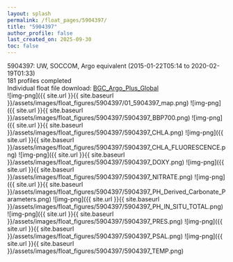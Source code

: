 ```yaml
---
layout: splash
permalink: /float_pages/5904397/
title: "5904397"
author_profile: false
last_created_on: 2025-09-30
toc: false
---
```

 
5904397: UW, SOCCOM, Argo equivalent (2015-01-22T05:14 to 2020-02-19T01:33)\
181 profiles completed\
Individual float file download: [BGC_Argo_Plus_Global](https://ftp.soest.hawaii.edu/bgc_argo_plus/Individual_Floats/outliers_removed/5904397_Sprof_processed.nc)\
![img-png]({{ site.url }}{{ site.baseurl }}/assets/images/float_figures/5904397/01_5904397_map.png)
![img-png]({{ site.url }}{{ site.baseurl }}/assets/images/float_figures/5904397/5904397_BBP700.png)
![img-png]({{ site.url }}{{ site.baseurl }}/assets/images/float_figures/5904397/5904397_CHLA.png)
![img-png]({{ site.url }}{{ site.baseurl }}/assets/images/float_figures/5904397/5904397_CHLA_FLUORESCENCE.png)
![img-png]({{ site.url }}{{ site.baseurl }}/assets/images/float_figures/5904397/5904397_DOXY.png)
![img-png]({{ site.url }}{{ site.baseurl }}/assets/images/float_figures/5904397/5904397_NITRATE.png)
![img-png]({{ site.url }}{{ site.baseurl }}/assets/images/float_figures/5904397/5904397_PH_Derived_Carbonate_Parameters.png)
![img-png]({{ site.url }}{{ site.baseurl }}/assets/images/float_figures/5904397/5904397_PH_IN_SITU_TOTAL.png)
![img-png]({{ site.url }}{{ site.baseurl }}/assets/images/float_figures/5904397/5904397_PRES.png)
![img-png]({{ site.url }}{{ site.baseurl }}/assets/images/float_figures/5904397/5904397_PSAL.png)
![img-png]({{ site.url }}{{ site.baseurl }}/assets/images/float_figures/5904397/5904397_TEMP.png)
